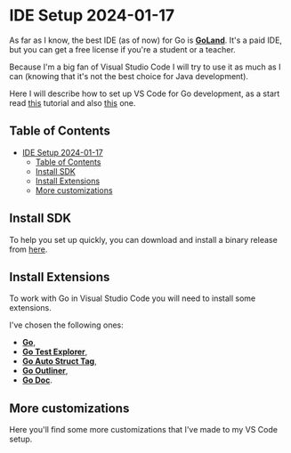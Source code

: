 # IDE Setup 2024-01-17

As far as I know, the best IDE (as of now) for Go is **[GoLand](https://www.jetbrains.com/go/)**. It's a paid IDE, but you can get a free license if you're a student or a teacher.

Because I'm a big fan of Visual Studio Code I will try to use it as much as I can (knowing that it's not the best choice for Java development).

Here I will describe how to set up VS Code for Go development, as a start read [this](https://code.visualstudio.com/docs/languages/go) tutorial and also [this](https://levene.me/boost-your-golang-development-with-these-top-vscode-extensions) one.

## Table of Contents

- [IDE Setup 2024-01-17](#ide-setup-2024-01-17)
  - [Table of Contents](#table-of-contents)
  - [Install SDK](#install-sdk)
  - [Install Extensions](#install-extensions)
  - [More customizations](#more-customizations)

## Install SDK

To help you set up quickly, you can download and install a binary release from [here](https://go.dev/dl/).

## Install Extensions

To work with Go in Visual Studio Code you will need to install some extensions.

I've chosen the following ones:

- **[Go](https://marketplace.visualstudio.com/items?itemName=golang.go)**,
- **[Go Test Explorer](https://marketplace.visualstudio.com/items?itemName=premparihar.gotestexplorer)**,
- **[Go Auto Struct Tag](https://marketplace.visualstudio.com/items?itemName=vivaldy22.go-auto-struct-tag)**,
- **[Go Outliner](https://marketplace.visualstudio.com/items?itemName=766b.go-outliner)**,
- **[Go Doc](https://marketplace.visualstudio.com/items?itemName=msyrus.go-doc)**.

## More customizations

Here you'll find some more customizations that I've made to my VS Code setup.
